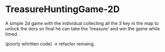 # TreasureHuntingGame-2D

A simple 2d game with the individual collecting all the 3 key in the map to unlock the dors so final he can take the 'treasure' and win the game while timed .

(poorly whritten code) -> refactor remaing.
